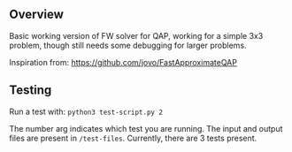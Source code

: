 ## Overview

Basic working version of FW solver for QAP, working for a simple 3x3 problem, though still needs some debugging for larger problems.

Inspiration from: https://github.com/jovo/FastApproximateQAP

## Testing

Run a test with: `python3 test-script.py 2`

The number arg indicates which test you are running. The input and output files are present in `/test-files`. Currently, there are 3 tests present.
